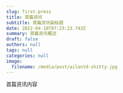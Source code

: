 ```yaml
---
slug: first-press
title: 首篇资讯
subtitle: 首篇资讯副标题
date: 2022-04-18T07:23:23.743Z
summary: 首篇资讯概述
draft: false
authors: null
tags: null
categories: null
image:
  filename: /media/post/ailantd-shitty.jpg
---
```

首篇资讯内容